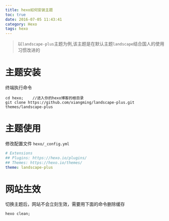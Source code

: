 ```yaml
---
title: hexo如何安装主题
toc: true
date: 2016-07-05 11:43:41
category: Hexo
tags: hexo
---
```


>以`landscape-plus`主题为例,该主题是在默认主题`landscape`结合国人的使用习惯改进的

# 主题安装

终端执行命令
``` shell
cd hexo;    //进入你的hexo博客的根目录
git clone https://github.com/xiangming/landscape-plus.git themes/landscape-plus
```

<!--more-->

# 主题使用

修改配置文件 `hexo/_config.yml`

``` yml
# Extensions
## Plugins: https://hexo.io/plugins/
## Themes: https://hexo.io/themes/
theme: landscape-plus
```


# 网站生效

切换主题后，网站不会立刻生效，需要用下面的命令删除缓存

``` shell
hexo clean;
```
